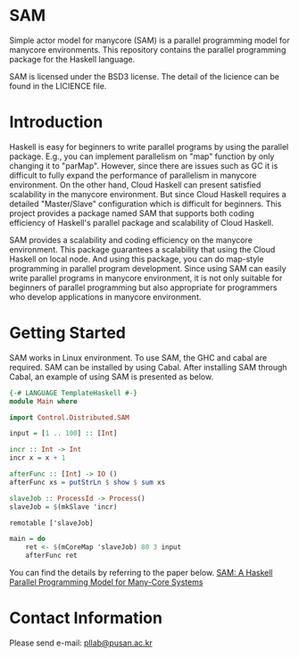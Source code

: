 # SAM
Simple actor model for manycore (SAM) is a parallel programming model for manycore environments. This repository contains the parallel programming package for the Haskell language.

SAM is licensed under the BSD3 license. The detail of the licience can be found in the LICIENCE file.

# Introduction
Haskell is easy for beginners to write parallel programs by using the parallel package. E.g., you can implement parallelism on "map" function by only changing it to "parMap". However, since there are issues such as GC it is difficult to fully expand the performance of parallelism in manycore environment. On the other hand, Cloud Haskell can present satisfied scalability in the manycore environment. But since Cloud Haskell requires a detailed "Master/Slave" configuration which is difficult for beginners. This project provides a package named SAM that supports both coding efficiency of Haskell's parallel package and scalability of Cloud Haskell.

SAM provides a scalability and coding efficiency on the manycore environment. This package guarantees a scalability that using the Cloud Haskell on local node. And using this package, you can do map-style programming in parallel program development. Since using SAM can easily write parallel programs in manycore environment, it is not only suitable for beginners of parallel programming but also appropriate for programmers who develop applications in manycore environment.

# Getting Started
SAM works in Linux environment. To use SAM, the GHC and cabal are required. SAM can be installed by using Cabal. After installing SAM through Cabal, an example of using SAM is presented as below.

```haskell
{-# LANGUAGE TemplateHaskell #-}
module Main where

import Control.Distributed.SAM 

input = [1 .. 100] :: [Int]

incr :: Int -> Int
incr x = x + 1

afterFunc :: [Int] -> IO ()
afterFunc xs = putStrLn $ show $ sum xs

slaveJob :: ProcessId -> Process()
slaveJob = $(mkSlave 'incr)

remotable ['slaveJob]

main = do
    ret <- $(mCoreMap 'slaveJob) 80 3 input
    afterFunc ret

```

You can find the details by referring to the paper below.
[SAM: A Haskell Parallel Programming Model for Many-Core Systems](https://ieeexplore.ieee.org/document/8394389/)

# Contact Information
Please send e-mail: pllab@pusan.ac.kr